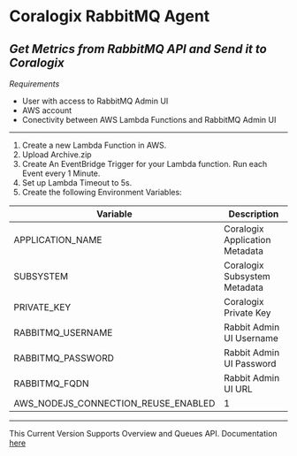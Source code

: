 # Coralogix RabbitMQ Agent
## _Get Metrics from RabbitMQ API and Send it to Coralogix_

_Requirements_
  - User with access to RabbitMQ Admin UI
  - AWS account
  - Conectivity between AWS Lambda Functions and RabbitMQ Admin UI
  
--------------------------------------------------------------------

  1. Create a new Lambda Function in AWS.
  2. Upload Archive.zip 
  3. Create An EventBridge Trigger for your Lambda function. Run each Event every 1 Minute.
  4. Set up Lambda Timeout to 5s.
  5. Create the following Environment Variables:

| Variable | Description |
| -------- | ----------- |
| APPLICATION_NAME | Coralogix Application Metadata |
| SUBSYSTEM | Coralogix Subsystem Metadata |
| PRIVATE_KEY | Coralogix Private Key |
| RABBITMQ_USERNAME | Rabbit Admin UI Username |
| RABBITMQ_PASSWORD | Rabbit Admin UI Password |
| RABBITMQ_FQDN | Rabbit Admin UI URL |
| AWS_NODEJS_CONNECTION_REUSE_ENABLED | 1 |


--------------------------------------------------------------------

This Current Version Supports Overview and Queues API. Documentation [here](https://rawcdn.githack.com/rabbitmq/rabbitmq-server/v3.8.19/deps/rabbitmq_management/priv/www/api/index.html)
